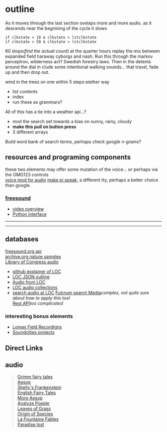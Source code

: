 # outline

As it moves through the last section ovelaps more and more audio. as it descends near the begnining of the cycle it slows
```
if clkstate < 10 & clkstate < lstclkstate
if clkstate > 50 & clkstate > lstclkstate
```
60 stops(*find the actual count*) at the quarter hours replay the mix between expanded field haraway cyborgs and nash.
Run this through the markov perceptron, wilderness act? Swedish forestry laws. Then in the detents around the dial in clude some intentional walking sounds... that travel, fade up and then drop out.

wind in the trees on one within 5 steps eiether way
* list contents
* index
* run these as grammars?

All of this has a tie into a weather api...?
* mod the search set towards a bias on sunny, rainy, cloudy
* __make this pull on button press__
* 3 different arrays

Build word bank of search terms, perhaps check google n-grams?





## resources and programing components
these two elements may offer some mutation of the voice... or perhaps via the OMG123 controls  
[voice mod for audio](http://planet-geek.com/2015/10/29/hacks/using-a-raspberry-pi-as-a-realtime-voice-changer-for-halloween/)
[make pi speak](https://www.dexterindustries.com/howto/make-your-raspberry-pi-speak/), a different tty, perhaps a better choice than google.

### [freesound](https://freesound.org/docs/api/resources_apiv2.html#other-resources)
* [video overview](https://www.youtube.com/watch?v=F3RB_4GCFds)
* [Python interface](https://github.com/MTG/freesound-python)

---
---
## databases
[freesound.org api](https://freesound.org/docs/api/#)  
[archive.org nature samples](https://archive.org/details/NaturalSoundsFieldRecordingArchive)  
[Library of Congress audio](https://www.loc.gov/audio/?fa=partof%3Acatalog%7Csubject%3Afield+recordings)  
* [github explainer of LOC](https://github.com/LibraryOfCongress/data-exploration/blob/master/LOC.gov%20JSON%20API.ipynb)
* [LOC JSON outline](https://libraryofcongress.github.io/data-exploration/)
* [Audio from LOC](https://www.loc.gov/audio/?fa=access-restricted:false)
* [LOC audio collections](https://www.loc.gov/audio/collections/)
* [search audio at LOC](https://www.loc.gov/audio/?fa=partof%3Acatalog%7Csubject%3Afield+recordings)
[Fulcrum search Media](https://github.com/fulcrumapp/fulcrum-python)*complex, not quite sure about how to apply this tool*  
[Rest API](https://www.twilio.com/docs/api/video/recordings-resource)*too complicated*  

### interesting bonus elements
* [Lomax Field Recordigns](http://research.culturalequity.org/home-audio.jsp)
* [Soundcities projects](http://www.soundcities.com/info.php)

## Direct Links
## audio
> [Grimm fairy tales](https://archive.org/details/grimms_english_librivox)  
> [Aesop](https://archive.org/details/aesop_fables_volume_one_librivox)  
> [Shelly's Frankenstein](https://archive.org/details/frankenstein_shelley)  
> [English Fairy Tales](https://archive.org/details/english_fairy_tales_joy_librivox)  
> [More Aesop](https://archive.org/details/aesop_fables_volume_three_librivox)  
> [Analyze Poeple](https://archive.org/details/analyze_people_on_sight_1105_librivox)  
> [Leaves of Grass](https://archive.org/details/leaves_of_grass_librivox)  
> [Origin of Species](https://archive.org/details/origin_species_librivox)  
> [La Fountaine Fables](https://archive.org/details/fables_lafontaine_01_librivox)  
> [Paradise lost](https://archive.org/details/paradise_lost_08083_librivox)  
